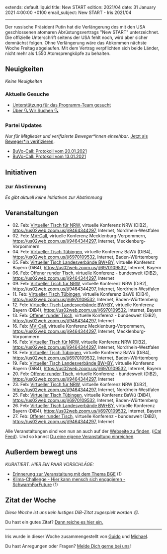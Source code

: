 
extends: default.liquid
title: New START
edition: 2021/04
date: 31 January 2021 4:00:00 +0100
email_subject: New START - Iris 2021/04

---
Der russische Präsident Putin hat die Verlängerung des mit den USA geschlossenen atomaren Abrüstungsvertrags "New START" unterzeichnet. Die offizielle Unterschrift seitens der USA fehlt noch, wird aber sicher demnächst folgen.
Ohne Verlängerung wäre das Abkommen nächste Woche Freitag abgelaufen. Mit dem Vertrag verpflichten sich beide Länder, nicht mehr als 1.550 Atomsprengköpfe zu behalten.


## Neuigkeiten

_Keine Neuigkeiten_

### Aktuelle Gesuche

 - [Unterstützung für das Programm-Team gesucht](https://marktplatz.bewegung.jetzt/t/unterstuetzung-fuer-das-programm-team-gesucht/37167)
 - [Über 🔍 Wir Suchen 🔍](https://marktplatz.bewegung.jetzt/t/ueber-wir-suchen/8837)

### Partei Updates

_Nur für Mitglieder und verifizierte Beweger\*innen einsehbar_. [Jetzt als Beweger\*in verifizieren](https://bewegung.jetzt/bewegerin-werden/).

 - [BuVo-Call: Protokoll vom 20.01.2021](https://marktplatz.bewegung.jetzt/t/buvo-call-protokoll-vom-20-01-2021/37225)
 - [BuVo-Call: Protokoll vom 13.01.2021](https://marktplatz.bewegung.jetzt/t/buvo-call-protokoll-vom-13-01-2021/37112)

## Initiativen

### zur Abstimmung
_Es gibt aktuell keine Initiativen zur Abstimmung_

## Veranstaltungen

 - 02.&nbsp;Feb: [Virtueller Tisch für NRW](https://bewegung.jetzt/veranstaltungen/virtueller-tisch-landesverbaende-bwby-2021-02-02/), virtuelle Konferenz NRW (DiB2), https://us02web.zoom.us/j/9464344297, Internet, Nordrhein-Westfalen
 - 02.&nbsp;Feb: [MV-Call](https://bewegung.jetzt/veranstaltungen/mv-call-2/), virtuelle Konferenz Mecklenburg-Vorpommern, https://us02web.zoom.us/j/9464344297, Internet, Mecklenburg-Vorpommern
 - 04.&nbsp;Feb: [Virtueller Tisch Tübingen](https://bewegung.jetzt/veranstaltungen/virtueller-tisch-tuebingen-2021-02-04/), virtuelle Konferenz BaWü (DiB4), https://us02web.zoom.us/j/6970109532, Internet, Baden-Württemberg
 - 05.&nbsp;Feb: [Virtueller Tisch Landesverbände BW+BY](https://bewegung.jetzt/veranstaltungen/virtueller-tisch-landesverbaende-bwby-2-2021-02-05/), virtuelle Konferenz Bayern (DiB4), https://us02web.zoom.us/j/6970109532, Internet, Bayern
 - 06.&nbsp;Feb: [Offener runder Tisch](https://bewegung.jetzt/veranstaltungen/offener-runder-tisch-2021-02-06/), virtuelle Konferenz - bundesweit (DiB2), https://us02web.zoom.us/j/9464344297, Internet
 - 09.&nbsp;Feb: [Virtueller Tisch für NRW](https://bewegung.jetzt/veranstaltungen/virtueller-tisch-landesverbaende-bwby-2021-02-09/), virtuelle Konferenz NRW (DiB2), https://us02web.zoom.us/j/9464344297, Internet, Nordrhein-Westfalen
 - 11.&nbsp;Feb: [Virtueller Tisch Tübingen](https://bewegung.jetzt/veranstaltungen/virtueller-tisch-tuebingen-2021-02-11/), virtuelle Konferenz BaWü (DiB4), https://us02web.zoom.us/j/6970109532, Internet, Baden-Württemberg
 - 12.&nbsp;Feb: [Virtueller Tisch Landesverbände BW+BY](https://bewegung.jetzt/veranstaltungen/virtueller-tisch-landesverbaende-bwby-2-2021-02-12/), virtuelle Konferenz Bayern (DiB4), https://us02web.zoom.us/j/6970109532, Internet, Bayern
 - 13.&nbsp;Feb: [Offener runder Tisch](https://bewegung.jetzt/veranstaltungen/offener-runder-tisch-2021-02-13/), virtuelle Konferenz - bundesweit (DiB2), https://us02web.zoom.us/j/9464344297, Internet
 - 16.&nbsp;Feb: [MV-Call](https://bewegung.jetzt/veranstaltungen/mv-call-2/), virtuelle Konferenz Mecklenburg-Vorpommern, https://us02web.zoom.us/j/9464344297, Internet, Mecklenburg-Vorpommern
 - 16.&nbsp;Feb: [Virtueller Tisch für NRW](https://bewegung.jetzt/veranstaltungen/virtueller-tisch-landesverbaende-bwby-2021-02-16/), virtuelle Konferenz NRW (DiB2), https://us02web.zoom.us/j/9464344297, Internet, Nordrhein-Westfalen
 - 18.&nbsp;Feb: [Virtueller Tisch Tübingen](https://bewegung.jetzt/veranstaltungen/virtueller-tisch-tuebingen-2021-02-18/), virtuelle Konferenz BaWü (DiB4), https://us02web.zoom.us/j/6970109532, Internet, Baden-Württemberg
 - 19.&nbsp;Feb: [Virtueller Tisch Landesverbände BW+BY](https://bewegung.jetzt/veranstaltungen/virtueller-tisch-landesverbaende-bwby-2-2021-02-19/), virtuelle Konferenz Bayern (DiB4), https://us02web.zoom.us/j/6970109532, Internet, Bayern
 - 20.&nbsp;Feb: [Offener runder Tisch](https://bewegung.jetzt/veranstaltungen/offener-runder-tisch-2021-02-20/), virtuelle Konferenz - bundesweit (DiB2), https://us02web.zoom.us/j/9464344297, Internet
 - 23.&nbsp;Feb: [Virtueller Tisch für NRW](https://bewegung.jetzt/veranstaltungen/virtueller-tisch-landesverbaende-bwby-2021-02-23/), virtuelle Konferenz NRW (DiB2), https://us02web.zoom.us/j/9464344297, Internet, Nordrhein-Westfalen
 - 25.&nbsp;Feb: [Virtueller Tisch Tübingen](https://bewegung.jetzt/veranstaltungen/virtueller-tisch-tuebingen-2021-02-25/), virtuelle Konferenz BaWü (DiB4), https://us02web.zoom.us/j/6970109532, Internet, Baden-Württemberg
 - 26.&nbsp;Feb: [Virtueller Tisch Landesverbände BW+BY](https://bewegung.jetzt/veranstaltungen/virtueller-tisch-landesverbaende-bwby-2-2021-02-26/), virtuelle Konferenz Bayern (DiB4), https://us02web.zoom.us/j/6970109532, Internet, Bayern
 - 27.&nbsp;Feb: [Offener runder Tisch](https://bewegung.jetzt/veranstaltungen/offener-runder-tisch-2021-02-27/), virtuelle Konferenz - bundesweit (DiB2), https://us02web.zoom.us/j/9464344297, Internet


Alle Veranstaltungen sind von nun an auch auf der [Webseite zu finden](https://bewegung.jetzt/veranstaltungen/), ([iCal Feed](https://bewegung.jetzt/?ical=1)). Und so kannst [Du eine eigene Veranstaltung einreichen](https://marktplatz.bewegung.jetzt/t/eine-veranstaltung-auf-der-webseite-einreichen/21379).


## Außerdem bewegt uns

_KURATIERT. HIER EIN PAAR VORSCHLÄGE:_
 - [Erinnerung zur Veranstaltung mit dem Thema BGE](https://marktplatz.bewegung.jetzt/t/erinnerung-zur-veranstaltung-mit-dem-thema-bge/37232) (1)
 - [Klima-Challenge - Hier kann mensch sich engagieren - SchwarmForFuture](https://marktplatz.bewegung.jetzt/t/klima-challenge-hier-kann-mensch-sich-engagieren-schwarmforfuture/37229) (1)


## Zitat der Woche
_Diese Woche ist uns kein lustiges DiB-Zitat zugespielt worden ☹._

Du hast ein gutes Zitat? [Dann reiche es hier ein.](https://marktplatz.bewegung.jetzt/t/fortsetzung-lustige-dib-zitate/24431)


---

Iris wurde in dieser Woche zusammengestellt von [Guido](https://marktplatz.bewegung.jetzt/u/Guido/) und [Michael](https://marktplatz.bewegung.jetzt/u/MichaelVoss/).

Du hast Anregungen oder Fragen? [Melde Dich gerne bei uns](https://marktplatz.bewegung.jetzt/t/neu-iris-die-woechtliche-zusammenfasssung-zum-sonntagsbrunch/10990)!


